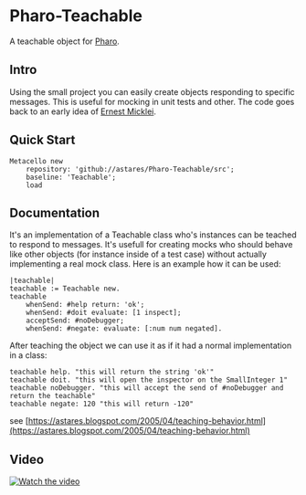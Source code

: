 # Pharo-Teachable
A teachable object for [Pharo](http://www.pharo.org).

## Intro

Using the small project you can easily create objects responding to specific messages. This is useful for mocking in unit tests and other. The code goes back to an early idea of [Ernest Micklei](https://github.com/emicklei).

## Quick Start

```Smalltalk
Metacello new 
	repository: 'github://astares/Pharo-Teachable/src';
	baseline: 'Teachable';
	load 	
```

## Documentation

It's an implementation of a Teachable class who's instances can be teached to respond to messages. It's usefull for creating mocks who should behave like other objects (for instance inside of a test case) without actually implementing a real mock class. Here is an example how it can be used:

```Smalltalk
|teachable|
teachable := Teachable new.
teachable
    whenSend: #help return: 'ok';
    whenSend: #doit evaluate: [1 inspect];
    acceptSend: #noDebugger;
    whenSend: #negate: evaluate: [:num num negated].
```

After teaching the object we can use it as if it had a normal implementation in a class:

```Smalltalk
teachable help. "this will return the string 'ok'"
teachable doit. "this will open the inspector on the SmallInteger 1"
teachable noDebugger. "this will accept the send of #noDebugger and return the teachable"
teachable negate: 120 "this will return -120"
```

see [https://astares.blogspot.com/2005/04/teaching-behavior.html](https://astares.blogspot.com/2005/04/teaching-behavior.html)

## Video

[![Watch the video](https://img.youtube.com/vi/aJCX4Rpp9AU/hqdefault.jpg)](https://www.youtube.com/watch?time_continue=1&v=aJCX4Rpp9AU)
